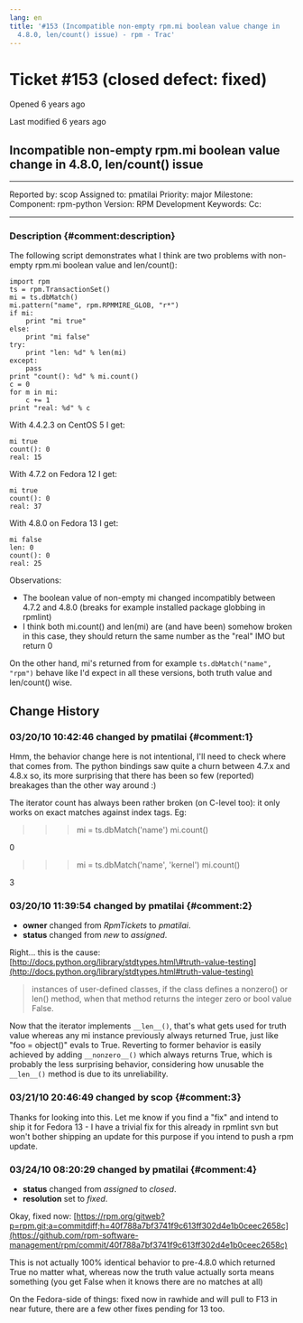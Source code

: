 ```yaml
---
lang: en
title: '#153 (Incompatible non-empty rpm.mi boolean value change in
  4.8.0, len/count() issue) - rpm - Trac'
---
```


Ticket \#153 (closed defect: fixed)
===================================

Opened 6 years ago

Last modified 6 years ago

Incompatible non-empty rpm.mi boolean value change in 4.8.0, len/count() issue
------------------------------------------------------------------------------

  -------------- ------------ -------------- -----------------
  Reported by:   scop         Assigned to:   pmatilai
  Priority:      major        Milestone:     
  Component:     rpm-python   Version:       RPM Development
  Keywords:                   Cc:            
                                             
  -------------- ------------ -------------- -----------------

### Description {#comment:description}

The following script demonstrates what I think are two problems with
non-empty rpm.mi boolean value and len/count():

    import rpm
    ts = rpm.TransactionSet()
    mi = ts.dbMatch()
    mi.pattern("name", rpm.RPMMIRE_GLOB, "r*")
    if mi:
        print "mi true"
    else:
        print "mi false"
    try:
        print "len: %d" % len(mi)
    except:
        pass
    print "count(): %d" % mi.count()
    c = 0
    for m in mi:
        c += 1
    print "real: %d" % c

With 4.4.2.3 on CentOS 5 I get:

    mi true
    count(): 0
    real: 15

With 4.7.2 on Fedora 12 I get:

    mi true
    count(): 0
    real: 37

With 4.8.0 on Fedora 13 I get:

    mi false
    len: 0
    count(): 0
    real: 25

Observations:

-   The boolean value of non-empty mi changed incompatibly between 4.7.2
    and 4.8.0 (breaks for example installed package globbing in rpmlint)
-   I think both mi.count() and len(mi) are (and have been) somehow
    broken in this case, they should return the same number as the
    \"real\" IMO but return 0

On the other hand, mi\'s returned from for example
`ts.dbMatch("name", "rpm")` behave like I\'d expect in all these
versions, both truth value and len/count() wise.

Change History
--------------

### 03/20/10 10:42:46 changed by pmatilai {#comment:1}

Hmm, the behavior change here is not intentional, I\'ll need to check
where that comes from. The python bindings saw quite a churn between
4.7.x and 4.8.x so, its more surprising that there has been so few
(reported) breakages than the other way around :)

The iterator count has always been rather broken (on C-level too): it
only works on exact matches against index tags. Eg:

> > > mi = ts.dbMatch(\'name\') mi.count()

0

> > > mi = ts.dbMatch(\'name\', \'kernel\') mi.count()

3

### 03/20/10 11:39:54 changed by pmatilai {#comment:2}

-   **owner** changed from *RpmTickets* to *pmatilai*.
-   **status** changed from *new* to *assigned*.

Right\... this is the cause:
[http://docs.python.org/library/stdtypes.html\#truth-value-testing](http://docs.python.org/library/stdtypes.html#truth-value-testing)

> instances of user-defined classes, if the class defines a nonzero() or
> len() method, when that method returns the integer zero or bool value
> False.

Now that the iterator implements `__len__()`, that\'s what gets used for
truth value whereas any mi instance previously always returned True,
just like \"foo = object()\" evals to True. Reverting to former behavior
is easily achieved by adding `__nonzero__()` which always returns True,
which is probably the less surprising behavior, considering how unusable
the `__len__()` method is due to its unreliability.

### 03/21/10 20:46:49 changed by scop {#comment:3}

Thanks for looking into this. Let me know if you find a \"fix\" and
intend to ship it for Fedora 13 - I have a trivial fix for this already
in rpmlint svn but won\'t bother shipping an update for this purpose if
you intend to push a rpm update.

### 03/24/10 08:20:29 changed by pmatilai {#comment:4}

-   **status** changed from *assigned* to *closed*.
-   **resolution** set to *fixed*.

Okay, fixed now:
[https://rpm.org/gitweb?p=rpm.git;a=commitdiff;h=40f788a7bf3741f9c613ff302d4e1b0ceec2658c](https://github.com/rpm-software-management/rpm/commit/40f788a7bf3741f9c613ff302d4e1b0ceec2658c)

This is not actually 100% identical behavior to pre-4.8.0 which returned
True no matter what, whereas now the truth value actually sorta means
something (you get False when it knows there are no matches at all)

On the Fedora-side of things: fixed now in rawhide and will pull to F13
in near future, there are a few other fixes pending for 13 too.
